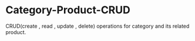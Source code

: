 # Category-Product-CRUD
CRUD(create , read , update , delete) operations for category and its related product.
